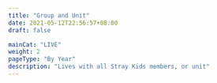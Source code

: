 ```yaml
---
title: "Group and Unit"
date: 2021-05-12T22:56:57+08:00
draft: false

mainCat: "LIVE"
weight: 2
pageType: "By Year"
description: "Lives with all Stray Kids members, or unit"
---
```

